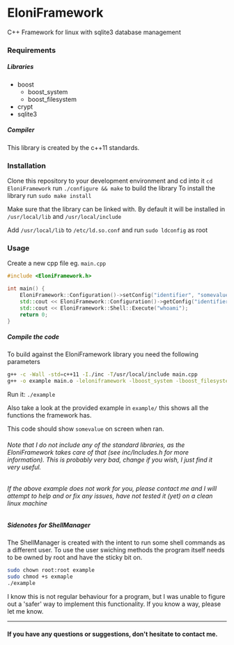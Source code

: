 EloniFramework
=

C++ Framework for linux with sqlite3 database management

### Requirements

##### Libraries

- boost
    - boost_system
    - boost_filesystem
- crypt
- sqlite3

##### Compiler
This library is created by the c++11 standards.

### Installation

Clone this repository to your development environment and cd into it
`cd EloniFramework`
run `./configure && make` to build the library
To install the library run `sudo make install`

Make sure that the library can be linked with.
By default it will be installed in `/usr/local/lib` and `/usr/local/include` 

Add `/usr/local/lib` to `/etc/ld.so.conf` and run `sudo ldconfig` as root

### Usage

Create a new cpp file eg. `main.cpp`

``` c++
#include <EloniFramework.h>

int main() {
	EloniFramework::Configuration()->setConfig("identifier", "somevalue");
	std::cout << EloniFramework::Configuration()->getConfig("identifier") << std::endl;
	std::cout << EloniFramework::Shell::Execute("whoami");
	return 0;
}
```

##### Compile the code
To build against the EloniFramework library you need the following parameters

``` bash
g++ -c -Wall -std=c++11 -I./inc -T/usr/local/include main.cpp
g++ -o example main.o -leloniframework -lboost_system -lboost_filesystem -lcrypt -lsqlite3
```
Run it: `./example`

Also take a look at the provided example in `example/` this shows all the functions the framework has.

This code should show `somevalue` on screen when ran.

###### Note that I do not include any of the standard libraries, as the EloniFramework takes care of that (see inc/Includes.h for more information). This is probably very bad, change if you wish, I just find it very useful.
###### If the above example does not work for you, please contact me and I will attempt to help and or fix any issues, have not tested it (yet) on a clean linux machine

##### Sidenotes for ShellManager
The ShellManager is created with the intent to run some shell commands as a different user.
To use the user swiching methods the program itself needs to be owned by root and have the sticky bit on.

``` bash
sudo chown root:root example
sudo chmod +s exmaple
./example
```
I know this is not regular behaviour for a program, but I was unable to figure out a 'safer' way to implement this functionality. If you know a way, please let me know.

***

#### If you have any questions or suggestions, don't hesitate to contact me.
